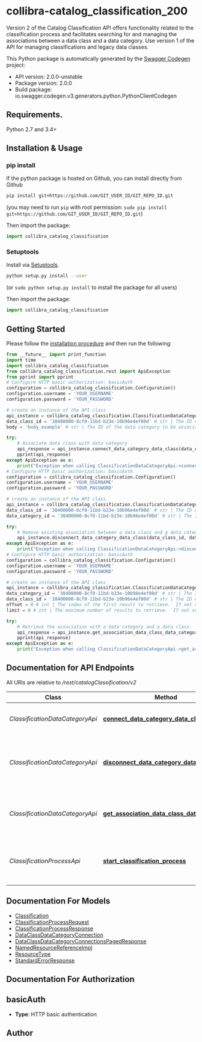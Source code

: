 # collibra-catalog_classification_200
Version 2 of the Catalog Classification API offers functionality related to the classification process and facilitates searching for and managing the associations between a data class and a data category. Use version 1 of the API for managing classifications and legacy data classes. 

This Python package is automatically generated by the [Swagger Codegen](https://github.com/swagger-api/swagger-codegen) project:

- API version: 2.0.0-unstable
- Package version: 2.0.0
- Build package: io.swagger.codegen.v3.generators.python.PythonClientCodegen

## Requirements.

Python 2.7 and 3.4+

## Installation & Usage
### pip install

If the python package is hosted on Github, you can install directly from Github

```sh
pip install git+https://github.com/GIT_USER_ID/GIT_REPO_ID.git
```
(you may need to run `pip` with root permission: `sudo pip install git+https://github.com/GIT_USER_ID/GIT_REPO_ID.git`)

Then import the package:
```python
import collibra_catalog_classification 
```

### Setuptools

Install via [Setuptools](http://pypi.python.org/pypi/setuptools).

```sh
python setup.py install --user
```
(or `sudo python setup.py install` to install the package for all users)

Then import the package:
```python
import collibra_catalog_classification
```

## Getting Started

Please follow the [installation procedure](#installation--usage) and then run the following:

```python
from __future__ import print_function
import time
import collibra_catalog_classification
from collibra_catalog_classification.rest import ApiException
from pprint import pprint
# Configure HTTP basic authorization: basicAuth
configuration = collibra_catalog_classification.Configuration()
configuration.username = 'YOUR_USERNAME'
configuration.password = 'YOUR_PASSWORD'

# create an instance of the API class
api_instance = collibra_catalog_classification.ClassificationDataCategoryApi(collibra_catalog_classification.ApiClient(configuration))
data_class_id = '38400000-8cf0-11bd-b23e-10b96e4ef00d' # str | The ID of the data class to which the data category will be associated.
body = 'body_example' # str | The ID of the data category to be associated with the data class. (optional)

try:
    # Associate data class with data category
    api_response = api_instance.connect_data_category_data_class(data_class_id, body=body)
    pprint(api_response)
except ApiException as e:
    print("Exception when calling ClassificationDataCategoryApi->connect_data_category_data_class: %s\n" % e)
# Configure HTTP basic authorization: basicAuth
configuration = collibra_catalog_classification.Configuration()
configuration.username = 'YOUR_USERNAME'
configuration.password = 'YOUR_PASSWORD'

# create an instance of the API class
api_instance = collibra_catalog_classification.ClassificationDataCategoryApi(collibra_catalog_classification.ApiClient(configuration))
data_class_id = '38400000-8cf0-11bd-b23e-10b96e4ef00d' # str | The ID of the data class from which the data category will be removed.
data_category_id = '38400000-8cf0-11bd-b23e-10b96e4ef00d' # str | The ID of the data category to be removed.

try:
    # Remove existing association between a data class and a data category
    api_instance.disconnect_data_category_data_class(data_class_id, data_category_id)
except ApiException as e:
    print("Exception when calling ClassificationDataCategoryApi->disconnect_data_category_data_class: %s\n" % e)
# Configure HTTP basic authorization: basicAuth
configuration = collibra_catalog_classification.Configuration()
configuration.username = 'YOUR_USERNAME'
configuration.password = 'YOUR_PASSWORD'

# create an instance of the API class
api_instance = collibra_catalog_classification.ClassificationDataCategoryApi(collibra_catalog_classification.ApiClient(configuration))
data_category_id = '38400000-8cf0-11bd-b23e-10b96e4ef00d' # str | The ID of the data category for which you want to see the associated data classes. (optional)
data_class_id = '38400000-8cf0-11bd-b23e-10b96e4ef00d' # str | The ID of the data class for which you want to see the associated data categories. (optional)
offset = 0 # int | The index of the first result to retrieve.  If not set (offset = <code>0</code>), results are retrieved starting from row <code>0</code>.  (optional) (default to 0)
limit = 0 # int | The maximum number of results to retrieve.  If not set, the default limit  (limit = <code>0</code>) is used. The maximum value for this parameter is <code>1000<code>.  (optional) (default to 0)

try:
    # Retrieve the association with a data category and a data class.
    api_response = api_instance.get_association_data_class_data_category(data_category_id=data_category_id, data_class_id=data_class_id, offset=offset, limit=limit)
    pprint(api_response)
except ApiException as e:
    print("Exception when calling ClassificationDataCategoryApi->get_association_data_class_data_category: %s\n" % e)
```

## Documentation for API Endpoints

All URIs are relative to */rest/catalogClassification/v2*

Class | Method | HTTP request | Description
------------ | ------------- | ------------- | -------------
*ClassificationDataCategoryApi* | [**connect_data_category_data_class**](docs/ClassificationDataCategoryApi.md#connect_data_category_data_class) | **POST** /dataClasses/{dataClassId}/dataCategories | Associate data class with data category
*ClassificationDataCategoryApi* | [**disconnect_data_category_data_class**](docs/ClassificationDataCategoryApi.md#disconnect_data_category_data_class) | **DELETE** /dataClasses/{dataClassId}/dataCategories/{dataCategoryId} | Remove existing association between a data class and a data category
*ClassificationDataCategoryApi* | [**get_association_data_class_data_category**](docs/ClassificationDataCategoryApi.md#get_association_data_class_data_category) | **GET** /dataClasses/dataCategories | Retrieve the association with a data category and a data class.
*ClassificationProcessApi* | [**start_classification_process**](docs/ClassificationProcessApi.md#start_classification_process) | **POST** /classify | Starts a process that classifies requested assets.

## Documentation For Models

 - [Classification](docs/Classification.md)
 - [ClassificationProcessRequest](docs/ClassificationProcessRequest.md)
 - [ClassificationProcessResponse](docs/ClassificationProcessResponse.md)
 - [DataClassDataCategoryConnection](docs/DataClassDataCategoryConnection.md)
 - [DataClassDataCategoryConnectionsPagedResponse](docs/DataClassDataCategoryConnectionsPagedResponse.md)
 - [NamedResourceReferenceImpl](docs/NamedResourceReferenceImpl.md)
 - [ResourceType](docs/ResourceType.md)
 - [StandardErrorResponse](docs/StandardErrorResponse.md)

## Documentation For Authorization


## basicAuth

- **Type**: HTTP basic authentication


## Author


